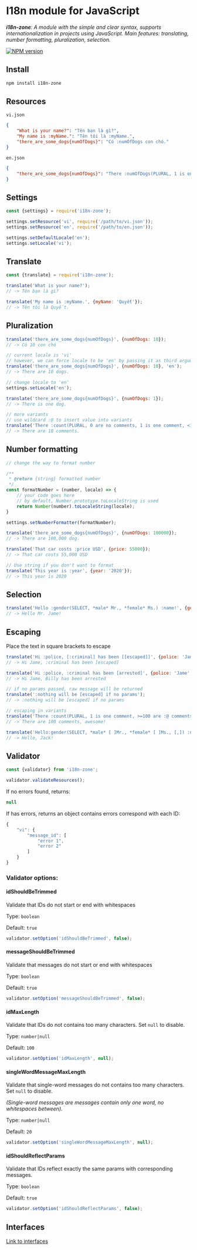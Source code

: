 # I18n module for JavaScript

***i18n-zone**: A module with the simple and clear syntax, supports internationalization in projects using JavaScript. Main features: translating, number formatting, pluralization, selection.*

[![NPM version][npm-image]][npm-url]

[npm-image]: https://badge.fury.io/js/i18n-zone.svg
[npm-url]: https://www.npmjs.com/package/i18n-zone

## Install
```bash
npm install i18n-zone
```

## Resources
`vi.json`
```json
{
    "What is your name?": "Tên bạn là gì?",
    "My name is :myName.": "Tên tôi là :myName.",
    "there_are_some_dogs{numOfDogs}": "Có :numOfDogs con chó."
}
```

`en.json`
```json
{
    "there_are_some_dogs{numOfDogs}": "There :numOfDogs(PLURAL, 1 is one dog, ! are :@ dogs)."
}
```

## Settings
```javascript
const {settings} = require('i18n-zone');

settings.setResource('vi', require('/path/to/vi.json'));
settings.setResource('en', require('/path/to/en.json'));

settings.setDefaultLocale('en');
settings.setLocale('vi');

```

## Translate
```javascript
const {translate} = require('i18n-zone');

translate('What is your name?');
// -> Tên bạn là gì?

translate('My name is :myName.', {myName: 'Quyết'});
// -> Tên tôi là Quyết.

```

## Pluralization

```javascript
translate('there_are_some_dogs{numOfDogs}', {numOfDogs: 10});
// -> Có 10 con chó

// current locale is 'vi'
// however, we can force locale to be 'en' by passing it as third argument
translate('there_are_some_dogs{numOfDogs}', {numOfDogs: 10}, 'en');
// -> There are 10 dogs.

// change locale to 'en'
settings.setLocale('en');

translate('there_are_some_dogs{numOfDogs}', {numOfDogs: 1});
// -> There is one dog.

// more variants
// use wildcard :@ to insert value into variants
translate('There :count(PLURAL, 0 are no comments, 1 is one comment, <10 are some comments, <=100 are :@ comments, ! are a lot of comments)', {count: 10});
// -> There are 10 comments.
```

## Number formatting

```javascript
// change the way to format number

/**
 * @return {string} formatted number
 */
const formatNumber = (number, locale) => {
    // your code goes here
    // by default, Number.prototype.toLocaleString is used
    return Number(number).toLocaleString(locale);
}

settings.setNumberFormatter(formatNumber);
```

```javascript
translate('there_are_some_dogs{numOfDogs}', {numOfDogs: 100000});
// -> There are 100,000 dog.

translate('That car costs :price USD', {price: 55000});
// -> That car costs 55,000 USD

// Use string if you don't want to format
translate('This year is :year', {year: '2020'});
// -> This year is 2020
```

## Selection

```javascript
translate('Hello :gender(SELECT, *male* Mr., *female* Ms.) :name!', {gender: 'male', name: 'Jame'});
// -> Hello Mr. Jame!
```

## Escaping

Place the text in square brackets to escape

```javascript
translate('Hi :police, [:criminal] has been [[escaped]]', {police: 'Jame', criminal: 'Billy'});
// -> Hi Jame, :criminal has been [escaped]

translate('Hi :police, :criminal has been [arrested]', {police: 'Jame', criminal: 'Billy'});
// -> Hi Jame, Billy has been arrested

// if no params passed, raw message will be returned
translate(':nothing will be [escaped] if no params');
// -> :nothing will be [escaped] if no params

// escaping in variants
translate('There :count(PLURAL, 1 is one comment, >=100 are :@ comments[,] awesome!, ! are :@ comments)', {count: 100});
// -> There are 100 comments, awesome!

translate('Hello:gender(SELECT, *male* [ ]Mr., *female* [ ]Ms., [,]) :name!', {gender: 'other', name: 'Jack'});
// -> Hello, Jack!
```
## Validator

```javascript
const {validator} from 'i18n-zone';

validator.validateResources();
```

If no errors found, returns:

```javascript
null
```

If has errors, returns an object contains errors correspond with each ID:

```javascript
{
    "vi": {
        "message_id": [
            "error 1",
            "error 2"
        ]
    }
}
```

### Validator options:

#### idShouldBeTrimmed

Validate that IDs do not start or end with whitespaces

Type: `boolean`

Default: `true`

```javascript
validator.setOption('idShouldBeTrimmed', false);
```

#### messageShouldBeTrimmed

Validate that messages do not start or end with whitespaces

Type: `boolean`

Default: `true`

```javascript
validator.setOption('messageShouldBeTrimmed', false);
```

#### idMaxLength

Validate that IDs do not contains too many characters. Set `null` to disable.

Type: `number|null`

Default: `100`

```javascript
validator.setOption('idMaxLength', null);
```

#### singleWordMessageMaxLength

Validate that single-word messages do not contains too many characters. Set `null` to disable.

_(Single-word messages are messages contain only one word, no whitespaces between)._

Type: `number|null`

Default: `20`

```javascript
validator.setOption('singleWordMessageMaxLength', null);
```

#### idShouldReflectParams

Validate that IDs reflect exactly the same params with corresponding messages.

Type: `boolean`

Default: `true`

```javascript
validator.setOption('idShouldReflectParams', false);
```


## Interfaces
[Link to interfaces](https://github.com/quyettvq/i18n-zone/tree/master/interfaces)
